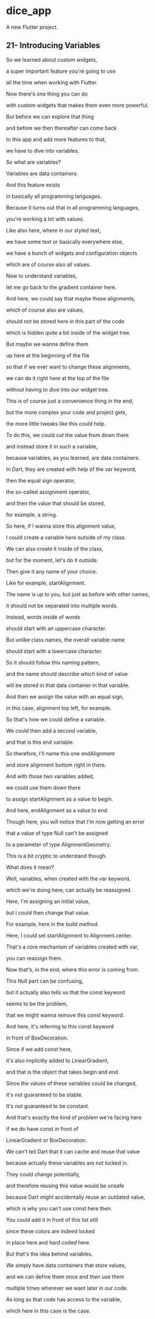 # dice_app

A new Flutter project.

## 21- Introducing Variables
So we learned about custom widgets,

a super important feature you're going to use

all the time when working with Flutter.

Now there's one thing you can do

with custom widgets that makes them even more powerful.

But before we can explore that thing

and before we then thereafter can come back

to this app and add more features to that,

we have to dive into variables.

So what are variables?

Variables are data containers.

And this feature exists

in basically all programming languages.

Because it turns out that in all programming languages,

you're working a lot with values.

Like also here, where in our styled text,

we have some text or basically everywhere else,

we have a bunch of widgets and configuration objects

which are of course also all values.

Now to understand variables,

let me go back to the gradient container here.

And here, we could say that maybe these alignments,

which of course also are values,

should not be stored here in this part of the code

which is hidden quite a bit inside of the widget tree.

But maybe we wanna define them

up here at the beginning of the file

so that if we ever want to change these alignments,

we can do it right here at the top of the file

without having to dive into our widget tree.

This is of course just a convenience thing in the end,

but the more complex your code and project gets,

the more little tweaks like this could help.

To do this, we could cut the value from down there

and instead store it in such a variable,

because variables, as you learned, are data containers.

In Dart, they are created with help of the var keyword,

then the equal sign operator,

the so-called assignment operator,

and then the value that should be stored,

for example, a string.

So here, if I wanna store this alignment value,

I could create a variable here outside of my class.

We can also create it inside of the class,

but for the moment, let's do it outside.

Then give it any name of your choice.

Like for example, startAlignment.

The name is up to you, but just as before with other names,

it should not be separated into multiple words.

Instead, words inside of words

should start with an uppercase character.

But unlike class names, the overall variable name

should start with a lowercase character.

So it should follow this naming pattern,

and the name should describe which kind of value

will be stored in that data container in that variable.

And then we assign the value with an equal sign,

in this case, alignment top left, for example.

So that's how we could define a variable.

We could then add a second variable,

and that is this end variable.

So therefore, I'll name this one endAlignment

and store alignment bottom right in there.

And with those two variables added,

we could use them down there

to assign startAlignment as a value to begin.

And here, endAlignment as a value to end.

Though here, you will notice that I'm now getting an error

that a value of type Null can't be assigned

to a parameter of type AlignmentGeometry.

This is a bit cryptic to understand though.

What does it mean?

Well, variables, when created with the var keyword,

which we're doing here, can actually be reassigned.

Here, I'm assigning an initial value,

but I could then change that value.

For example, here in the build method.

Here, I could set startAlignment to Alignment.center.

That's a core mechanism of variables created with var,

you can reassign them.

Now that's, in the end, where this error is coming from.

This Null part can be confusing,

but it actually also tells us that the const keyword

seems to be the problem,

that we might wanna remove this const keyword.

And here, it's referring to this const keyword

in front of BoxDecoration.

Since if we add const here,

it's also implicitly added to LinearGradient,

and that is the object that takes begin and end.

Since the values of these variables could be changed,

it's not guaranteed to be stable.

It's not guaranteed to be constant.

And that's exactly the kind of problem we're facing here

if we do have const in front of

LinearGradient or BoxDecoration.

We can't tell Dart that it can cache and reuse that value

because actually these variables are not locked in.

They could change potentially,

and therefore reusing this value would be unsafe

because Dart might accidentally reuse an outdated value,

which is why you can't use const here then.

You could add it in front of this list still

since these colors are indeed locked

in place here and hard coded here.

But that's the idea behind variables.

We simply have data containers that store values,

and we can define them once and then use them

multiple times wherever we want later in our code.

As long as that code has access to the variable,

which here in this case is the case.


